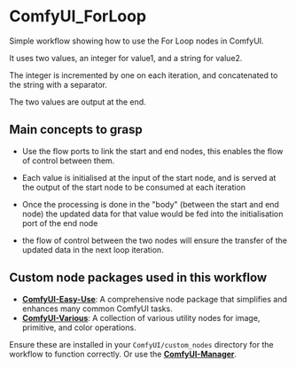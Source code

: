 # ComfyUI_ForLoop
Simple workflow showing how to use the For Loop nodes in ComfyUI.

It uses two values, an integer for value1, and a string for value2.

The integer is incremented by one on each iteration, and concatenated to the string with a separator.

The two values are output at the end.

## Main concepts to grasp

* Use the flow ports to link the start and end nodes, this enables the flow of control between them.

* Each value is initialised at the input of the start node, and is served at the output of the start node to be consumed at each iteration

* Once the processing is done in the "body" (between the start and end node) the updated data for that value would be fed into the initialisation port of the end node

* the flow of control between the two nodes will ensure the transfer of the updated data in the next loop iteration.

## Custom node packages used in this workflow

* **[ComfyUI-Easy-Use](https://github.com/yolain/ComfyUI-Easy-Use)**: A comprehensive node package that simplifies and enhances many common ComfyUI tasks.
* **[ComfyUI-Various](https://github.com/jamesWalker55/comfyui-various)**: A collection of various utility nodes for image, primitive, and color operations.

Ensure these are installed in your `ComfyUI/custom_nodes` directory for the workflow to function correctly. Or use the **[ComfyUI-Manager]( https://github.com/Comfy-Org/ComfyUI-Manager)**.
